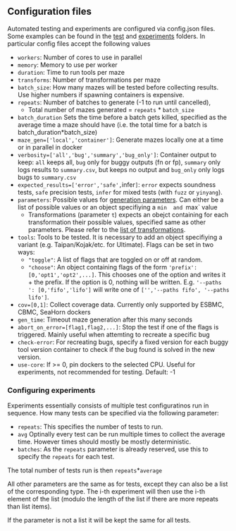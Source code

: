 ## Configuration files
Automated testing and experiments are configured via config.json files. Some examples can be found in the [test](test) and [experiments](experiments) folders.
In particular config files accept the following values
- `workers`: Number of cores to use in parallel
- `memory`: Memory to use per worker
- `duration`: Time to run tools per maze
- `transforms`: Number of transformations per maze
- `batch_size`: How many mazes will be tested before collecting results. Use higher numbers if spawning containers is expensive. 
- `repeats`: Number of batches to generate (-1 to run until cancelled), 
   - Total number of mazes generated = `repeats` * `batch_size`
- `batch_duration` Sets the time before a batch gets killed, specified as the average time a maze should have (i.e. the total time for a batch is batch_duration*batch_size) 
- `maze_gen=['local','container']`: Generate mazes locally one at a time or in parallel in docker
-  `verbosity=['all','bug','summary','bug_only']`: Container output to keep: `all` keeps all, `bug` only for buggy outputs (fn or fp), `summary` only logs results to `summary.csv`, but keeps no output and `bug_only` only logs bugs to `summary.csv`
-  `expected_results=['error','safe',`infer`]`: `error` expects soundness tests, `safe` precision tests, `infer` for mixed tests (with `fuzz` or `yinyang`).
-  `parameters`: Possible values for [generation parameters](parameters.md). Can either be a list of possible values or an object specifiying a `min  and `max` value
    - Transformations (parameter `t`) expects an obejct containing for each transformation their possible values, specified same as other parameters. Please refer to the [list of transformations](params.md#transformations).
- `tools`: Tools to be tested. It is necessary to add an object specifiying a variant (e.g. Taipan/Kojak/etc. for Ultimate). Flags can be set in two ways:
    -  `"toggle"`: A list of flags that are toggled on or off at random.
    -  `"choose"`: An object containing flags of the form `'prefix': [0,'opt1','opt2',...]`. This chooses one of the option and writes it + the prefix. If the option is 0, nothing will be written. E.g. `'--paths ': [0,'fifo','lifo']` will write one of `['','--paths fifo', '--paths lifo']`.
 -  `cov=[0,1]`: Collect coverage data. Currently only supported by ESBMC, CBMC, SeaHorn dockers
 -  `gen_time`: Timeout maze generation after this many seconds
 -  `abort_on_error=[flag1,flag2,...]`: Stop the test if one of the flags is triggered. Mainly useful when attemting to recreate a specific bug
 -  `check-error`: For recreating bugs, specify a fixed version for each buggy tool version container to check if the bug found is solved in the new version.
 -  `use-core`: If >= 0, pin dockers to the selected CPU. Useful for experiments, not recommended for testing. Default: -1  
### Configuring experiments
Experiments essentially consists of multiple test configuratinos run in sequence. How many tests can be specified via the following parameter: 
- `repeats`: This specifies the number of tests to run.
- `avg` Optinally every test can be run multiple times to collect the average time. However times should mostly be mostly deterministic.
- `batches`: As the `repeats` parameter is already reserved, use this to specify the `repeats` for each test.


The total number of tests run is then `repeats`*`average`

All other parameters are the same as for tests, except they can also be a list of the corresponding type.
The i-th experiment will then use the i-th element of the list (modulo the length of the list if there are more repeats than list items). 

If the parameter is not a list it will be kept the same for all tests.
